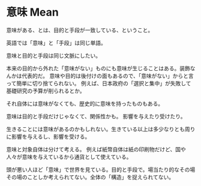 # 意味 Mean

意味がある、とは、目的と手段が一致している、ということ。

英語では「意味」と「手段」は同じ単語。

意味と目的と手段は同じ文脈にしたい。

本来の目的から外れた「意味がない」ものにも意味が生じることはある。装飾なんかは代表的だ。
意味や目的は後付けの面もあるので、「意味がない」からと言って簡単に切り捨てられない。
例えば、日本政府の「選択と集中」が失敗して基礎研究の予算が削られるとか。

それ自体には意味がなくても、歴史的に意味を持ったものもある。

意味は目的と手段だけじゃなくて、関係性かも。
影響を与えたり受けたり。

生きることには意味があるのかもしれない。生きている以上は多少なりとも周りに影響を与えるし、影響を受ける。

意味と対象自体は分けて考える。
例えば紙幣自体は紙の印刷物だけど、国や人々が意味を与えているから通貨として使えている。

頭が悪い人ほど「意味」で世界を見ている。目的と手段で。場当たり的なその場その場のことしか考えられてない。全体の「構造」を捉えられてない。
